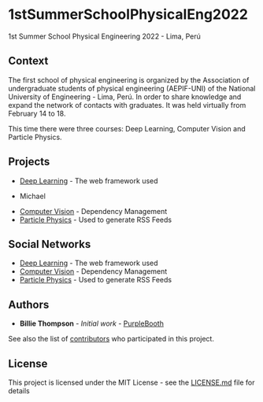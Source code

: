 # 1stSummerSchoolPhysicalEng2022
1st Summer School Physical Engineering 2022 - Lima, Perú

## Context
The first school of physical engineering is organized by the Association of undergraduate students of physical engineering (AEPIF-UNI) of the National University of Engineering - Lima, Perú.
In order to share knowledge and expand the network of contacts with graduates.
It was held virtually from February 14 to 18.

This time there were three courses: Deep Learning, Computer Vision and Particle Physics.

## Projects
* [Deep Learning](http://www.dropwizard.io/1.0.2/docs/) - The web framework used
- Michael
* [Computer Vision](https://maven.apache.org/) - Dependency Management
* [Particle Physics](https://rometools.github.io/rome/) - Used to generate RSS Feeds

## Social Networks
* [Deep Learning](http://www.dropwizard.io/1.0.2/docs/) - The web framework used
* [Computer Vision](https://maven.apache.org/) - Dependency Management
* [Particle Physics](https://rometools.github.io/rome/) - Used to generate RSS Feeds

## Authors

* **Billie Thompson** - *Initial work* - [PurpleBooth](https://github.com/PurpleBooth)

See also the list of [contributors](https://github.com/your/project/contributors) who participated in this project.

## License

This project is licensed under the MIT License - see the [LICENSE.md](LICENSE.md) file for details
